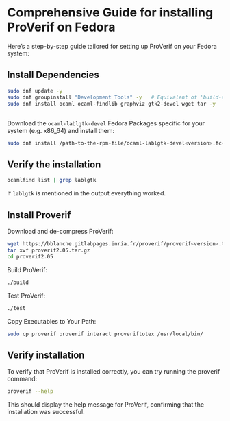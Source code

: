 # Comprehensive Guide for installing ProVerif on Fedora

Here’s a step-by-step guide tailored for setting up ProVerif on your Fedora system:

##  Install Dependencies

```bash
sudo dnf update -y
sudo dnf groupinstall "Development Tools" -y   # Equivalent of 'build-essential'
sudo dnf install ocaml ocaml-findlib graphviz gtk2-devel wget tar -y
```
##
Download the `ocaml-lablgtk-devel` Fedora Packages specific for your system (e.g. x86_64) and install them:
```bash
sudo dnf install /path-to-the-rpm-file/ocaml-lablgtk-devel<version>.fc<version>.rpm
```

## Verify the installation
```bash
ocamlfind list | grep lablgtk
```
If `lablgtk` is mentioned in the output everything worked.

## Install Proverif
Download and de-compress ProVerif:
```bash
wget https://bblanche.gitlabpages.inria.fr/proverif/proverif<version>.tar.gz
tar xvf proverif2.05.tar.gz
cd proverif2.05
```
Build ProVerif:
```bash
./build
```

Test ProVerif:
```bash
./test
```

 Copy Executables to Your Path:
 ```bash
sudo cp proverif proverif interact proveriftotex /usr/local/bin/
```

## Verify installation
To verify that ProVerif is installed correctly, you can try running the proverif command:
```bash
proverif --help
```
This should display the help message for ProVerif, confirming that the installation was successful.







